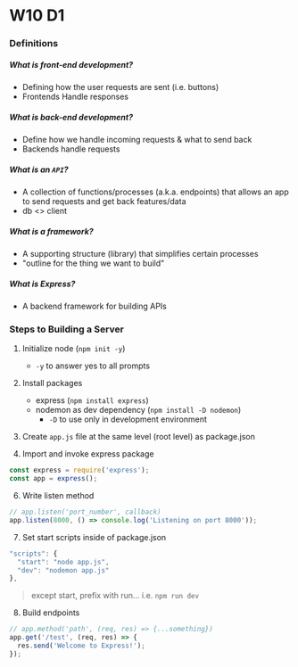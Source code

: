 # W10 D1

### Definitions
  ##### What is front-end development?
  - Defining how the user requests are sent (i.e. buttons)
  - Frontends Handle responses

  ##### What is back-end development?
  - Define how we handle incoming requests & what to send back
  - Backends handle requests

  ##### What is an `API`?
  - A collection of functions/processes (a.k.a. endpoints) that allows an app to send requests and get back features/data
  - db <> client

  ##### What is a framework?
  - A supporting structure (library) that simplifies certain processes
  - "outline for the thing we want to build"

  ##### What is Express?
  - A backend framework for building APIs


### Steps to Building a Server
  1. Initialize node (`npm init -y`)
      - `-y` to answer yes to all prompts

  2. Install packages
        - express (`npm install express`)
        - nodemon as dev dependency (`npm install -D nodemon`)
          - `-D` to use only in development environment

  3. Create `app.js` file at the same level (root level) as package.json

  4. Import and invoke express package
```js
const express = require('express');
const app = express();
```

  6. Write listen method
```js
// app.listen('port_number', callback)
app.listen(8000, () => console.log('Listening on port 8000'));
```

  7. Set start scripts inside of package.json
```js
"scripts": {
  "start": "node app.js",
  "dev": "nodemon app.js"
},
```

  > except start, prefix with run... i.e. `npm run dev`

  8. Build endpoints
```js
// app.method('path', (req, res) => {...something})
app.get('/test', (req, res) => {
  res.send('Welcome to Express!');
});
```
